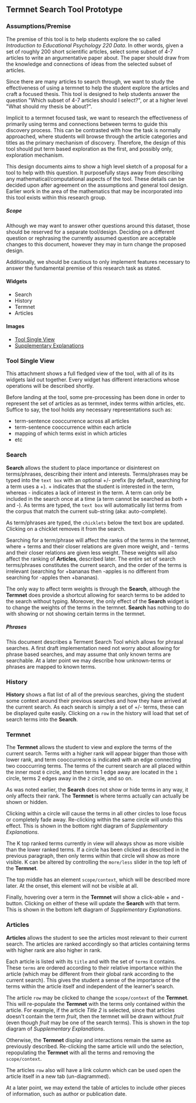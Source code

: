 Termnet Search Tool Prototype
-----------------------------


### Assumptions/Premise
The premise of this tool is to help students explore the so called *Introduction to Educational Psychology 220 Data*.
In other words, given a set of roughly 200 short scientific articles, select some subset of 4-7 articles to write an argumentative paper about.
The paper should draw from the knowledge and connections of ideas from the selected subset of articles.

Since there are many articles to search through, we want to study the effectiveness of using a termnet to help the student explore the articles and craft a focused thesis.
This tool is designed to help students answer the question "Which subset of 4-7 articles should I select?", or at a higher level "What should my thesis be about?".

Implicit to a termnet focused task, we want to research the effectiveness of primarily using terms and connections between terms to guide this discovery process.
This can be contrasted with how the task is normally approached, where students will browse through the article categories and titles as the primary mechanism of discovery.
Therefore, the design of this tool should put term based exploration as the first, and possibly only, exploration mechanism.

This design documents aims to show a high level sketch of a proposal for a tool to help with this question.
It purposefully stays away from describing any mathematical/computational aspects of the tool.
These details can be decided upon after agreement on the assumptions and general tool design.
Earlier work in the area of the mathematics that may be incorporated into this tool exists within this research group.

##### Scope
Although we may want to answer other questions around this dataset, those should be reserved for a separate tool/design.
Deciding on a different question or rephrasing the currently assumed question are acceptable changes to this document, however they may in turn change the proposed design.

Additionally, we should be cautious to only implement features necessary to answer the fundamental premise of this research task as stated.


#### Widgets
* Search
* History
* Termnet
* Articles

#### Images
* [Tool Single View](./ToolSingleView.pdf)
* [Supplementary Explanations](./SupplementaryExplanations.pdf)

### Tool Single View
This attachment shows a full fledged view of the tool, with all of its its widgets laid out together.
Every widget has different interactions whose operations will be described shortly.

Before landing at the tool, some pre-processing has been done in order to represent the set of articles as as termnet, index terms within articles, etc.
Suffice to say, the tool holds any necessary representations such as:
* term-sentence cooccurrence across all articles
* term-sentence cooccurrence within each article
* mapping of which terms exist in which articles
* etc

### Search
**Search** allows the student to place importance or disinterest on terms/phrases, describing their intent and interests.
Terms/phrases may be typed into the `text box` with an optional +/- prefix (by default, searching for a term uses a +).
\+ indicates that the student is interested in the term, whereas - indicates a lack of interest in the term.
A term can only be included in the search once at a time (a term cannot be searched as both + and -).
As terms are typed, the `text box` will automatically list terms from the corpus that match the current sub-string (aka: auto-complete).

As term/phrases are typed, the `chicklets` below the text box are updated.
Clicking on a chicklet removes it from the search.

Searching for a term/phrase will affect the ranks of the terms in the termnet, where + terms and their closer relations are given more weight, and - terms and their closer relations are given less weight.
These weights will also affect the ranking of **Articles**, described later.
The entire set of search terms/phrases constitutes the current search, and the order of the terms is irrelevant (searching for +bananas then -apples is no different from searching for -apples then +bananas).

The only way to affect term weights is through the **Search**, although the **Termnet** does provide a shortcut allowing for search terms to be added to the search without typing.
Moreover, the only effect of the **Search** widget is to change the weights of the terms in the termnet.
**Search** has nothing to do with showing or not showing certain terms in the termnet. 

##### Phrases
This document describes a Terment Search Tool which allows for phrasal searches.
A first draft implementation need not worry about allowing for phrase based searches, and may assume that only known terms are searchable.
At a later point we may describe how unknown-terms or phrases are mapped to known terms.

### History
**History** shows a flat list of all of the previous searches, giving the student some context around their previous searches and how they have arrived at the current search.
As each search is simply a set of +/- terms, these can be displayed quite easily.
Clicking on a `row` in the history will load that set of search terms into the **Search**.

### Termnet
The **Termnet** allows the student to view and explore the terms of the current search.
Terms with a higher rank will appear bigger than those with lower rank, and term cooccurrence is indicated with an edge connecting two cooccurring terms.
The terms of the current search are all placed within the inner most `0` circle, and then terms 1 edge away are located in the `1` circle, terms 2 edges away in the `2` circle, and so on.

As was noted earlier, the **Search** does not show or hide terms in any way, it only affects their rank.
The **Termnet** is where terms actually can actually be shown or hidden.

Clicking within a circle will cause the terms in all other circles to lose focus or completely fade away.
Re-clicking within the same circle will undo this effect.
This is shown in the bottom right diagram of *Supplementary Explanations*.

The K top ranked terms currently in view will always show as more visible than the lower ranked terms.
If a circle has been clicked as described in the previous paragraph, then only terms within that circle will show as more visible.
K can be altered by controlling the `more/less` slider in the top left of the **Termnet**.

The top middle has an element `scope/context`, which will be described more later.
At the onset, this element will not be visible at all.

Finally, hovering over a term in the **Termnet** will show a click-able + and - button.
Clicking on either of these will update the **Search** with that term.
This is shown in the bottom left diagram of *Supplementary Explanations*.

### Articles
**Articles** allows the student to see the articles most relevant to their current search.
The articles are ranked accordingly so that articles containing terms with higher rank are also higher in rank.

Each article is listed with its `title` and with the set of `terms` it contains.
These `terms` are ordered according to their relative importance within the article (which may be different from their global rank according to the current search).
This gives the student a sense of the importance of the terms within the article itself and independent of the learner's search.

The article `row` may be clicked to change the `scope/context` of the **Termnet**.
This will re-populate the **Termnet** with the terms only contained within the article.
For example, if the article *Title 2* is selected, since that articles doesn't contain the term *fruit*, then the termnet will be drawn without *fruit* (even though *fruit* may be one of the search terms).
This is shown in the top diagram of *Supplementary Explanations*.

Otherwise, the **Termnet** display and interactions remain the same as previously described.
Re-clicking the same article will undo the selection, repopulating the **Termnet** with all the terms and removing the `scope/context`.

The articles `row` also will have a link column which can be used open the article itself in a new tab (un-diagrammed).

At a later point, we may extend the table of articles to include other pieces of information, such as author or publication date.

